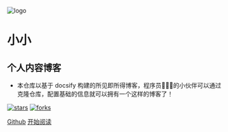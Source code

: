 ![logo](_media/logo.png)

# 小小

## 个人内容博客

- 本仓库以基于 docsify 构建的所见即所得博客，程序员👨🏻‍💻的小伙伴可以通过克隆仓库，配置基础的信息就可以拥有一个这样的博客了！
    
[![stars](https://badgen.net/github/stars/fuzhengwei/fuzhengwei.github.io?icon=github&color=4ab8a1)](https://github.com/qinguan1/qinguan1.github.io) 
[![forks](https://badgen.net/github/forks/fuzhengwei/fuzhengwei.github.io?icon=github&color=4ab8a1)](https://github.com/qinguan1/qinguan1.github.io) 

[Github](<https://github.com/qinguan1/qinguan1.github.io>)
[开始阅读](README.md)